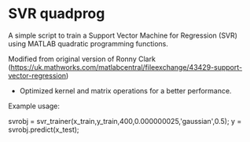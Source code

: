 # SVR quadprog

A simple script to train a Support Vector Machine for Regression (SVR) using MATLAB quadratic programming functions. 

Modified from original version of Ronny Clark (https://uk.mathworks.com/matlabcentral/fileexchange/43429-support-vector-regression)

- Optimized kernel and matrix operations for a better performance.

Example usage:

svrobj = svr_trainer(x_train,y_train,400,0.000000025,'gaussian',0.5);
y = svrobj.predict(x_test);
